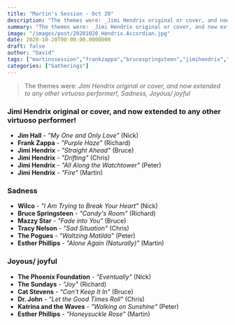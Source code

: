 ```yaml
---
title: "Martin's Session - Oct 20"
description: "The themes were: _Jimi Hendrix original or cover, and now extended to any other virtuoso performer!, Sadness, Joyous/ joyful_"
summary: "The themes were: _Jimi Hendrix original or cover, and now extended to any other virtuoso performer!, Sadness, Joyous/ joyful_"
image: "/images/post/20201020_Hendrix.Accordian.jpg"
date: 2020-10-20T00:00:00.0000000
draft: false
author: "David"
tags: ["martinssession","frankzappa","brucespringsteen","jimihendrix","wilco","thesundays","mazzystar","thephoenixfoundation","catstevens","estherphillips","drjohn","jimhall","thepogues","tracynelson","katrinaandthewaves"]
categories: ["Gatherings"]
---
```

> The themes were: _Jimi Hendrix original or cover, and now extended to any other virtuoso performer!, Sadness, Joyous/ joyful_
### Jimi Hendrix original or cover, and now extended to any other virtuoso performer!
- **Jim Hall** - _"My One and Only Love"_ (Nick)
- **Frank Zappa** - _"Purple Haze"_ (Richard)
- **Jimi Hendrix** - _"Straight Ahead"_ (Bruce)
- **Jimi Hendrix** - _"Drifting"_ (Chris)
- **Jimi Hendrix** - _"All Along the Watchtower"_ (Peter)
- **Jimi Hendrix** - _"Fire"_ (Martin)
### Sadness
- **Wilco** - _"I Am Trying to Break Your Heart"_ (Nick)
- **Bruce Springsteen** - _"Candy's Room"_ (Richard)
- **Mazzy Star** - _"Fade into You"_ (Bruce)
- **Tracy Nelson** - _"Sad Situation"_ (Chris)
- **The Pogues** - _"Waltzing Matilda"_ (Peter)
- **Esther Phillips** - _"Alone Again (Naturally)"_ (Martin)
### Joyous/ joyful
- **The Phoenix Foundation** - _"Eventually"_ (Nick)
- **The Sundays** - _"Joy"_ (Richard)
- **Cat Stevens** - _"Can't Keep It In"_ (Bruce)
- **Dr. John** - _"Let the Good Times Roll"_ (Chris)
- **Katrina and the Waves** - _"Walking on Sunshine"_ (Peter)
- **Esther Phillips** - _"Honeysuckle Rose"_ (Martin)
